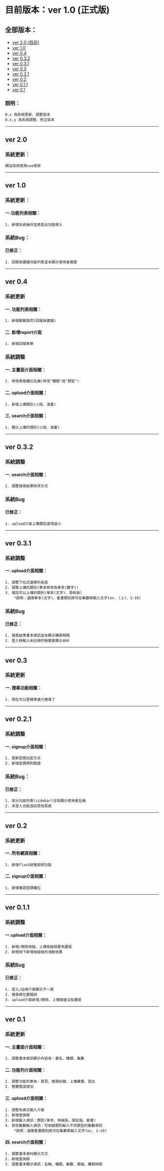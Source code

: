 # 目前版本：ver 1.0 (正式版)  
## 全部版本：  
- [ver 2.0 (目前)](#ver-20)
- [ver 1.0 ](#ver-10)
- [ver 0.4 ](#ver-04)
- [ver 0.3.2](#ver-032)
- [ver 0.3.1](#ver-031)  
- [ver 0.3](#ver-03)  
- [ver 0.2.1](#ver-021)
- [ver 0.2](#ver-02)  
- [ver 0.1.1](#ver-011)
- [ver 0.1](#ver-01)  

### 說明：
 	0.x 為系統更新、調整版本  
 	0.x.y 為系統調整、修正版本

---

## ver 2.0
### 系統更新：
	網站改成使用vue框架
---

## ver 1.0
### 系統更新：
#### 一.功能列表相關：
	1. 新增系統操作並將登出功能移入
### 系統Bug：
#### 已修正：
	1. 回報與建議功能列表並未顯示使用者帳號

---
## ver 0.4
### 系統更新
#### 一. 功能列表相關：
	1. 新增聯繫我們(回報與建議)
#### 二. 新增report介面
	1. 新增回報表單

### 系統調整
#### 一. 主畫面介面相關：
	1. 修改表格欄位名稱(修改"種類"成"類型")
#### 二. upload介面相關：
	1. 新增上傳類別(小說、漫畫)
#### 三. search介面相關：
	1. 顯示上傳的類別(小說、漫畫)

---

## ver 0.3.2
### 系統調整  
#### 一. search介面相關：  
	1. 調整搜尋結果排序方式

### 系統Bug
#### 已修正：  
	1. upload介面上傳類別選項過小

---

## ver 0.3.1  
### 系統調整  
#### 一. upload介面相關：  
	1. 調整下拉式選單的長度   
	2. 調整上傳的類別(單本修改為單本(數字))  
	3. 增加可以上傳的類別(單本(文字)、首刷版)
		*說明：選擇單本(文字)、套書類別將可在集數框輸入文字(ex. (上)、1~10)
### 系統Bug
#### 已修正：  
	1. 搜尋結果書本資訊並未顯示購買時間  
	2. 登入時輸入未註冊的帳號會顯示404

---

## ver 0.3  
### 系統更新  
#### 一. 搜尋功能相關：  
	1. 現在可以更精準進行搜尋了

---

## ver 0.2.1  
### 系統調整
#### 一. signup介面相關：  
	1. 更新密碼加密方式  
	2. 新增密碼規則驗證  
### 系統Bug：
#### 已修正：  
	1. 部分功能列表(sidebar)沒有顯示使用者名稱
	2. 未登入也能造訪其他頁面

---

## ver 0.2  
### 系統更新  
#### 一. 所有網頁相關：
	1. 新增flash狀態說明功能  
#### 二. signup介面相關：
	1. 新增確認密碼欄位  

---

## ver 0.1.1  
### 系統調整  
#### 一.upload介面相關：  
	1. 新增/刪除按鈕、上傳按鈕設置為置尾  
	2. 新增按下新增按鈕後的滑動效果  
### 系統Bug
#### 已修正：
	1. 登入/註冊介面顯示不一致  
	2. 搜尋框位置錯誤  
	3. upload介面新增/刪除、上傳按鈕沒有置尾  

---

## ver 0.1  
### 系統更新  
#### 一. 主畫面介面相關：  
	1. 調整書本資訊顯示內容為：書名、種類、集數  
#### 二. 功能列介面相關：  
	1. 調整功能列表為：首頁、搜尋紀錄、上傳藏書、登出  
	2. 整體寬度增加  
#### 三. upload介面相關：
	1. 調整為直式輸入介面  
	2. 新增查詢框    
	3. 新增輸入資訊：類型(單本、特裝版、限定版、套書)  
	4. 修改集數輸入資訊：可依據類別輸入不同類型的集數資訊  
		*說明：選擇套書類別將可在集數框輸入文字(ex. 1~10)  
#### 四. search介面相關：  
	1. 調整書本資料顯示方式  
	2. 新增查詢框  
	3. 調整書本顯示資訊：名稱、種類、集數、價格、購買時間
